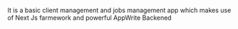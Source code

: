 It is a basic client management and jobs management app which makes use of Next Js farmework and powerful AppWrite Backened
